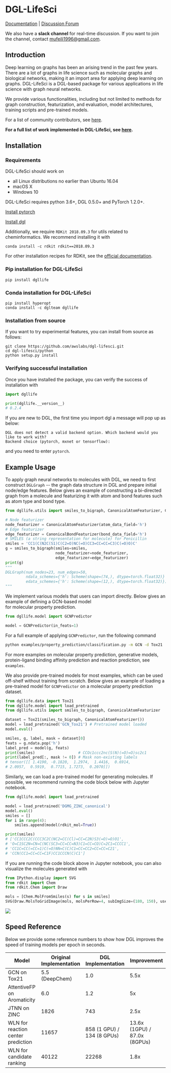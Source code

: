 # DGL-LifeSci

[Documentation](https://lifesci.dgl.ai/index.html) | [Discussion Forum](https://discuss.dgl.ai)

We also have a **slack channel** for real-time discussion. If you want to join the channel, contact mufeili1996@gmail.com.

## Introduction

Deep learning on graphs has been an arising trend in the past few years. There are a lot of graphs in 
life science such as molecular graphs and biological networks, making it an import area for applying 
deep learning on graphs. DGL-LifeSci is a DGL-based package for various applications in life science 
with graph neural networks. 

We provide various functionalities, including but not limited to methods for graph construction, 
featurization, and evaluation, model architectures, training scripts and pre-trained models.

For a list of community contributors, see [here](CONTRIBUTORS.md).

**For a full list of work implemented in DGL-LifeSci, see [here](examples/README.md).**

## Installation

### Requirements

DGL-LifeSci should work on

* all Linux distributions no earlier than Ubuntu 16.04
* macOS X
* Windows 10

DGL-LifeSci requires python 3.6+, DGL 0.5.0+ and PyTorch 1.2.0+.

[Install pytorch](https://pytorch.org/get-started/locally/)

[Install dgl](https://www.dgl.ai/pages/start.html)


Additionally, we require `RDKit 2018.09.3` for utils related to cheminformatics. We recommend installing it with

```
conda install -c rdkit rdkit==2018.09.3
```
 
For other installation recipes for RDKit, see the [official documentation](https://www.rdkit.org/docs/Install.html).

### Pip installation for DGL-LifeSci

```
pip install dgllife
```

### Conda installation for DGL-LifeSci

```
pip install hyperopt
conda install -c dglteam dgllife
```

### Installation from source

If you want to try experimental features, you can install from source as follows:

```
git clone https://github.com/awslabs/dgl-lifesci.git
cd dgl-lifesci/python
python setup.py install
```

### Verifying successful installation

Once you have installed the package, you can verify the success of installation with 

```python
import dgllife

print(dgllife.__version__)
# 0.2.4
```

If you are new to DGL, the first time you import dgl a message will pop up as below:

```
DGL does not detect a valid backend option. Which backend would you like to work with?
Backend choice (pytorch, mxnet or tensorflow):
```

and you need to enter `pytorch`.

## Example Usage

To apply graph neural networks to molecules with DGL, we need to first construct `DGLGraph` -- 
the graph data structure in DGL and prepare initial node/edge features. Below gives an example of 
constructing a bi-directed graph from a molecule and featurizing it with atom and bond features such 
as atom type and bond type.

```python
from dgllife.utils import smiles_to_bigraph, CanonicalAtomFeaturizer, CanonicalBondFeaturizer

# Node featurizer
node_featurizer = CanonicalAtomFeaturizer(atom_data_field='h')
# Edge featurizer
edge_featurizer = CanonicalBondFeaturizer(bond_data_field='h')
# SMILES (a string representation for molecule) for Penicillin
smiles = 'CC1(C(N2C(S1)C(C2=O)NC(=O)CC3=CC=CC=C3)C(=O)O)C'
g = smiles_to_bigraph(smiles=smiles, 
                      node_featurizer=node_featurizer,
                      edge_featurizer=edge_featurizer)
print(g)
"""
DGLGraph(num_nodes=23, num_edges=50,
         ndata_schemes={'h': Scheme(shape=(74,), dtype=torch.float32)}
         edata_schemes={'h': Scheme(shape=(12,), dtype=torch.float32)})
"""
```

We implement various models that users can import directly. Below gives an example of defining a GCN-based model  
for molecular property prediction.

```python
from dgllife.model import GCNPredictor

model = GCNPredictor(in_feats=1)
```

For a full example of applying `GCNPredictor`, run the following command

```bash
python examples/property_prediction/classification.py -m GCN -d Tox21
```

For more examples on molecular property prediction, generative models, protein-ligand binding affinity 
prediction and reaction prediction, see `examples`.

We also provide pre-trained models for most examples, which can be used off-shelf without training from scratch. 
Below gives an example of loading a pre-trained model for `GCNPredictor` on a molecular property prediction dataset.

```python
from dgllife.data import Tox21
from dgllife.model import load_pretrained
from dgllife.utils import smiles_to_bigraph, CanonicalAtomFeaturizer

dataset = Tox21(smiles_to_bigraph, CanonicalAtomFeaturizer())
model = load_pretrained('GCN_Tox21') # Pretrained model loaded
model.eval()

smiles, g, label, mask = dataset[0]
feats = g.ndata.pop('h')
label_pred = model(g, feats)
print(smiles)                   # CCOc1ccc2nc(S(N)(=O)=O)sc2c1
print(label_pred[:, mask != 0]) # Mask non-existing labels
# tensor([[ 1.4190, -0.1820,  1.2974,  1.4416,  0.6914,  
# 2.0957,  0.5919,  0.7715, 1.7273,  0.2070]])
```

Similarly, we can load a pre-trained model for generating molecules. If possible, we recommend running 
the code block below with Jupyter notebook.

```python
from dgllife.model import load_pretrained

model = load_pretrained('DGMG_ZINC_canonical')
model.eval()
smiles = []
for i in range(4):
    smiles.append(model(rdkit_mol=True))

print(smiles)
# ['CC1CCC2C(CCC3C2C(NC2=CC(Cl)=CC=C2N)S3(=O)=O)O1',
# 'O=C1SC2N=CN=C(NC(SC3=CC=CC=N3)C1=CC=CO)C=2C1=CCCC1', 
# 'CC1C=CC(=CC=1)C(=O)NN=C(C)C1=CC=CC2=CC=CC=C21', 
# 'CCN(CC1=CC=CC=C1F)CC1CCCN(C)C1']
```

If you are running the code block above in Jupyter notebook, you can also visualize the molecules generated with

```python
from IPython.display import SVG
from rdkit import Chem
from rdkit.Chem import Draw

mols = [Chem.MolFromSmiles(s) for s in smiles]
SVG(Draw.MolsToGridImage(mols, molsPerRow=4, subImgSize=(180, 150), useSVG=True))
```

![](https://data.dgl.ai/dgllife/dgmg/dgmg_model_zoo_example2.png)

## Speed Reference

Below we provide some reference numbers to show how DGL improves the speed of training models per epoch in seconds.

| Model                              | Original Implementation | DGL Implementation         | Improvement                  |
| ---------------------------------- | ----------------------- | -------------------------- | ---------------------------- |
| GCN on Tox21                       | 5.5 (DeepChem)          | 1.0                        | 5.5x                         |
| AttentiveFP on Aromaticity         | 6.0                     | 1.2                        | 5x                           |
| JTNN on ZINC                       | 1826                    | 743                        | 2.5x                         |
| WLN for reaction center prediction | 11657                   | 858 (1 GPU) / 134 (8 GPUs) | 13.6x (1GPU) / 87.0x (8GPUs) |
| WLN for candidate ranking          | 40122                   | 22268                      | 1.8x                         |
